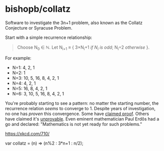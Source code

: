 # bishopb/collatz
Software to investigate the 3n+1 problem, also known as the Collatz Conjecture or Syracuse Problem.

Start with a simple recurrence relationship:

> Choose N<sub>0</sub> ∈ ℕ. Let N<sub>i+1</sub> ≡ { 3×N<sub>i</sub>+1 <i>if N<sub>i</sub> is odd</i>; N<sub>i</sub>÷2 <i>otherwise</i> }. 

For example:

   * N=1: 4, 2, 1
   * N=2: 1
   * N=3: 10, 5, 16, 8, 4, 2, 1
   * N=4: 4, 2, 1
   * N=5: 16, 8, 4, 2, 1
   * N=6: 3, 10, 5, 16, 8, 4, 2, 1
   
You're probably starting to see a pattern: no matter the starting number, the recurrence relation *seems* to converge to 1. Despite years of investigation, no one has *proven* this convergence. Some have [claimed proof](http://www-personal.ksu.edu/~kconrow/newpapr2.pdf). Others have claimed it's [unprovable](https://www.youtube.com/watch?v=iALl05kUgy4). Even eminent mathematician Paul Erdős had a go and declared: "Mathematics is not yet ready for such problems."

https://xkcd.com/710/




var collatz = (n) => (n%2 : 3*n+1 : n/2);
